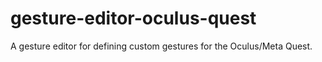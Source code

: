 # gesture-editor-oculus-quest
A gesture editor for defining custom gestures for the Oculus/Meta Quest.
